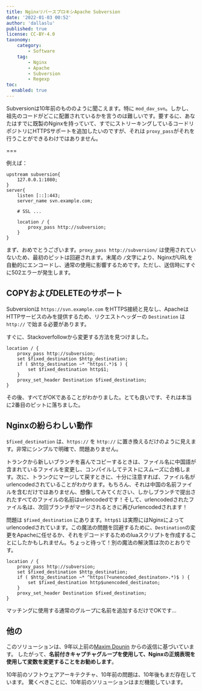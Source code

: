 ```yaml
---
title: NginxリバースプロキシApache Subversion
date: '2022-01-03 00:52'
author: 'dallaslu'
published: true
license: CC-BY-4.0
taxonomy:
    category:
        - Software
    tag:
        - Nginx
        - Apache
        - Subversion
        - Regexp
toc:
  enabled: true
---
```

Subversionは10年前のもののように聞こえます。特に `mod_dav_svn`。しかし、祖先のコードがどこに配置されているかを言うのは難しいです。要するに、あなたはすでに既製のNginxを持っていて、すでにストリーキングしているコードリポジトリにHTTPSサポートを追加したいのですが、それは `proxy_pass`がそれを行うことができるわけではありません。

===

例えば：

```nginx
upstream subversion{
    127.0.0.1:1080;
}
server{
    listen [::]:443;
    server_name svn.example.com;

    # SSL ...

    location / {
        proxy_pass http://subversion;
    }
}
```

まず、おめでとうございます。`proxy_pass http://subversion/` は使用されていないため、最初のピットは回避されます。末尾の `/`文字により、NginxがURLを自動的にエンコードし、通常の使用に影響するためです。ただし、送信時にすぐに502エラーが発生します。

## COPYおよびDELETEのサポート

Subversionは `https://svn.example.com` をHTTPS接続と見なし、ApacheはHTTPサービスのみを提供するため、リクエストヘッダーの `Destination` は `http://` で始まる必要があります。

すぐに、Stackoverfollowから変更する方法を見つけました。

```nginx
location / {
    proxy_pass http://subversion;
    set $fixed_destination $http_destination;
    if ( $http_destination ~* ^https(.*)$ ) {
        set $fixed_destination http$1;
    }
    proxy_set_header Destination $fixed_destination;
}
```

その後、すべてがOKであることがわかりました。とても良いです、それは本当に2番目のピットに落ちました。

## Nginxの紛らわしい動作

`$fixed_destination` は、`https://` を `http://` に置き換えるだけのように見えます。非常にシンプルで明確で、問題ありません。

トランクから新しいブランチを喜んでコピーするときは、ファイル名に中国語が含まれているファイルを変更し、コンパイルしてテストにスムーズに合格します。次に、トランクにマージして戻すときに、十分に注意すれば、ファイル名がurlencodedされていることがわかります。もちろん、それは中国の名前ファイルを含むだけではありません、想像してみてください、しかしブランチで提出されたすべてのファイルの名前はurlencodedです！そして、urlencodedされたファイル名は、次回ブランチがマージされるときに再びurlencodedされます！

問題は `$fixed_destination` にあります。`http$1` は実際にはNginxによってurlencodedされています。この魔法の問題を回避するために、`Destination`の変更をApacheに任せるか、それをデコードするためのluaスクリプトを作成することにしたかもしれません。ちょっと待って！別の魔法の解決策は次のとおりです。

```nginx
location / {
    proxy_pass http://subversion;
    set $fixed_destination $http_destination;
    if ( $http_destination ~* ^https(?<unencoded_destinaton>.*)$ ) {
        set $fixed_destination http$unencoded_destinaton;
    }
    proxy_set_header Destination $fixed_destination;
}
```

マッチングに使用する通常のグループに名前を追加するだけでOKです...

## 他の

このソリューションは、9年以上前の[Maxim Dounin](https://trac.nginx.org/nginx/ticket/348) からの返信に基づいています。 したがって、**名前付きキャプチャグループを使用して、Nginxの正規表現を使用して変数を変更することをお勧めします**。

10年前のソフトウェアアーキテクチャ、10年前の問題は、10年後もまだ存在しています。 驚くべきことに、10年前のソリューションはまだ機能しています。 